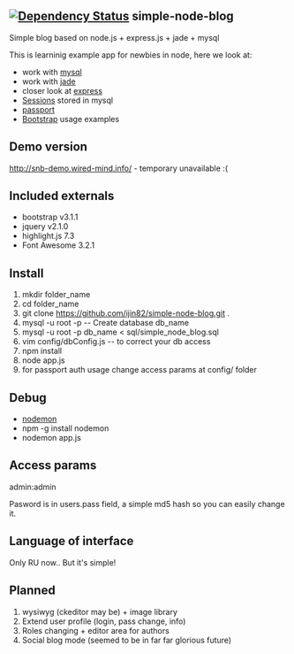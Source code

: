 [![Dependency Status](https://gemnasium.com/ijin82/simple-node-blog.png)](https://gemnasium.com/ijin82/simple-node-blog)
simple-node-blog
--
Simple blog based on node.js + express.js + jade + mysql

This is learninig example app for newbies in node, here we look at:
- work with <a href="https://npmjs.org/package/mysql">mysql</a>
- work with <a href="https://github.com/visionmedia/jade">jade</a>
- closer look at <a href="https://github.com/visionmedia/express">express</a>
- <a href="https://github.com/nlf/connect-mysql">Sessions</a> stored in mysql
- <a href="https://github.com/jaredhanson/passport">passport</a>
- <a href="http://getbootstrap.com/">Bootstrap</a> usage examples

Demo version
-- 
http://snb-demo.wired-mind.info/ - temporary unavailable :(

Included externals
--
- bootstrap v3.1.1
- jquery v2.1.0
- highlight.js 7.3
- Font Awesome 3.2.1


Install
--
1. mkdir folder_name
2. cd folder_name
3. git clone https://github.com/ijin82/simple-node-blog.git .
4. mysql -u root -p -- Create database db_name
5. mysql -u root -p db_name < sql/simple_node_blog.sql
6. vim config/dbConfig.js -- to correct your db access
7. npm install
8. node app.js 
9. for passport auth usage change access params at config/ folder

Debug
--
- <a href="https://npmjs.org/package/nodemon">nodemon</a>
- npm -g install nodemon
- nodemon app.js

Access params
--
admin:admin

Pasword is in users.pass field, a simple md5 hash so you can easily change it.

Language of interface
--
Only RU now..
But it's simple!

Planned
--
1. wysiwyg (ckeditor may be) + image library
2. Extend user profile (login, pass change, info)
3. Roles changing + editor area for authors
4. Social blog mode (seemed to be in far far glorious future)

